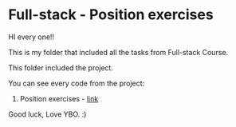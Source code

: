 # Full-stack - Position exercises

HI every one!!

This is my  folder that included all the tasks from Full-stack Course.

This folder included the project.

You can see every code from the project:

1. Position exercises - [link]( https://htmlpreview.github.io/?https://github.com/talyaron/fullstack-feb23/blob/main/02-SCSS/04-position/home-puzzles/YBO/index.html )

Good luck,
Love YBO. :)